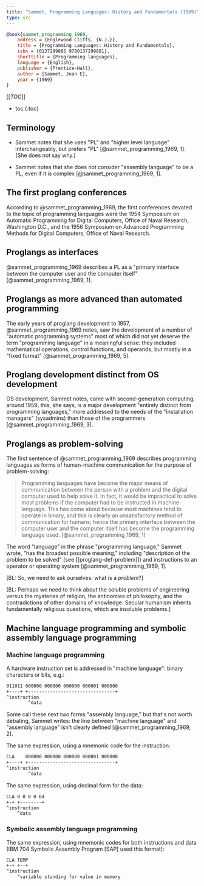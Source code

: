 ```yaml
---
title: "Sammet, Programming Languages: History and Fundamentals (1969)"
type: src
---
```


```bibtex
@book{sammet_programming_1969,
	address = {Englewood Cliffs, {N.J.}},
	title = {Programming Languages: History and Fundamentals},
	isbn = {0137299885 9780137299881},
	shorttitle = {Programming languages},
	language = {English},
	publisher = {Prentice-Hall},
	author = {Sammet, Jean E},
	year = {1969}
}
```

[[_TOC_]]

* toc
{:toc}

<!--TOC-->


Terminology
-----------

* Sammet notes that she uses "PL" and "higher level language" interchangeably, but prefers "PL" [@sammet_programming_1969, 1]. (She does not say why.)

* Sammet notes that she does not consider "assembly language" to be a PL, even if it is complex [@sammet_programming_1969, 1].



The first proglang conferences
------------------------------

According to @sammet_programming_1969, the first conferences devoted to the topic of programming languages were the 1954 Symposium on Automatic Programming for Digital Computers, Office of Naval Research, Washington D.C., and the 1956 Symposium on Advanced Programming Methods for Digital Computers, Office of Naval Research.



Proglangs as interfaces
-----------------------

@sammet_programming_1969 describes a PL as a "primary interface between the computer user and the computer itself" [@sammet_programming_1969, 1].



Proglangs as more advanced than automated programming
-----------------------------------------------------

The early years of proglang development to 1957, @sammet_programming_1969 notes, saw the development of a number of "automatic programming systems" most of which did not yet deserve the term "programming language" in a meaningful sense: they included mathematical operations, control functions, and operands, but mostly in a "fixed format" [@sammet_programming_1969, 5].



Proglang development distinct from OS development
-------------------------------------------------

OS development, Sammet notes, came with second-generation computing, around 1959; this, she says, is a major development "entirely distinct from programming languages," more addressed to the needs of the "installation managers" (sysadmins) than those of the programmers [@sammet_programming_1969, 3].


Proglangs as problem-solving
----------------------------

The first sentence of @sammet_programming_1969 describes programming languages as forms of human-machine communication for the purpose of problem-solving:

> Programming languages have become the major means of communication between the person with a problem and the digital computer used to help solve it. In fact, it would be impractical to solve most problems if the computer had to be instructed in machine language. This has come about because most machines tend to operate in binary, and this is clearly an unsatisfactory method of communication for humans; hence the primary interface between the computer user and the computer itself has become the programming language used. [@sammet_programming_1969, 1]

The word "language" in the phrase "programming language," Sammet wrote, "has the broadest possible meaning," including "description of the problem to be solved" (see [[proglang-def-problem]]) and instructions to an operator or operating system [@sammet_programming_1969, 1].

[BL: So, we need to ask ourselves: what is a *problem*?]

[BL: Perhaps we need to think about the soluble problems of engineering versus the mysteries of religion, the antinomies of philosophy, and the contradictions of other domains of knowledge. Secular humanism inherits fundamentally religious questions, which are insoluble problems.]


Machine language programming and symbolic assembly language programming
-----------------------------------------------------------------------

### Machine language programming ###

A hardware instruction set is addressed in "machine language": binary characters or bits, e.g.:

```txt
011011 000000 000000 000000 000001 000000
+----+ +--------------------------------+
^instruction
        ^data
```

Some call these next two forms "assembly language," but that's not worth debating, Sammet writes: the line between "machine language" and "assembly language" isn't clearly defined [@sammet_programming_1969, 2].

The same expression, using a mnemonic code for the instruction:

```txt
CLA    000000 000000 000000 000001 000000
+----+ +--------------------------------+
^instruction
        ^data
```

The same expression, using decimal form for the data:

```txt
CLA 0 0 0 0 64
+-+ +--------+
^instruction
    ^data
```

### Symbolic assembly language programming ###

The same expression, using mnemonic codes for both instructions and data (IBM 704 Symbolic Assembly Program [SAP] used this format):

```txt
CLA TEMP
+-+ +--+
^instruction
    ^variable standing for value in memory
```